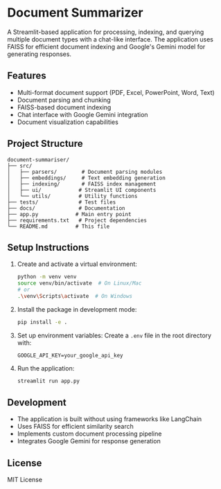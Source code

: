 # Document Summarizer

A Streamlit-based application for processing, indexing, and querying multiple document types with a chat-like interface. The application uses FAISS for efficient document indexing and Google's Gemini model for generating responses.

## Features

- Multi-format document support (PDF, Excel, PowerPoint, Word, Text)
- Document parsing and chunking
- FAISS-based document indexing
- Chat interface with Google Gemini integration
- Document visualization capabilities

## Project Structure

```
document-summariser/
├── src/
│   ├── parsers/        # Document parsing modules
│   ├── embeddings/     # Text embedding generation
│   ├── indexing/       # FAISS index management
│   ├── ui/            # Streamlit UI components
│   └── utils/         # Utility functions
├── tests/             # Test files
├── docs/              # Documentation
├── app.py            # Main entry point
├── requirements.txt   # Project dependencies
└── README.md         # This file
```

## Setup Instructions

1. Create and activate a virtual environment:
   ```bash
   python -m venv venv
   source venv/bin/activate  # On Linux/Mac
   # or
   .\venv\Scripts\activate  # On Windows
   ```

2. Install the package in development mode:
   ```bash
   pip install -e .
   ```

3. Set up environment variables:
   Create a `.env` file in the root directory with:
   ```
   GOOGLE_API_KEY=your_google_api_key
   ```

4. Run the application:
   ```bash
   streamlit run app.py
   ```

## Development

- The application is built without using frameworks like LangChain
- Uses FAISS for efficient similarity search
- Implements custom document processing pipeline
- Integrates Google Gemini for response generation

## License

MIT License 